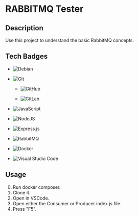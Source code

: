 # RABBITMQ Tester

## Description

Use this project to understand the basic RabbitMQ concepts.

## Tech Badges

- ![Debian](https://img.shields.io/badge/Debian-D70A53?style=for-the-badge&logo=debian&logoColor=white)

- ![Git](https://img.shields.io/badge/git-%23F05033.svg?style=for-the-badge&logo=git&logoColor=white)

  - ![GitHub](https://img.shields.io/badge/github-%23121011.svg?style=for-the-badge&logo=github&logoColor=white)

  - ![GitLab](https://img.shields.io/badge/gitlab-%23181717.svg?style=for-the-badge&logo=gitlab&logoColor=white)

- ![JavaScript](https://img.shields.io/badge/javascript-%23323330.svg?style=for-the-badge&logo=javascript&logoColor=%23F7DF1E)

- ![NodeJS](https://img.shields.io/badge/node.js-6DA55F?style=for-the-badge&logo=node.js&logoColor=white)

- ![Express.js](https://img.shields.io/badge/express.js-%23404d59.svg?style=for-the-badge&logo=express&logoColor=%2361DAFB)

- ![RabbitMQ](https://img.shields.io/badge/Rabbitmq-FF6600?style=for-the-badge&logo=rabbitmq&logoColor=white)

- ![Docker](https://img.shields.io/badge/docker-%230db7ed.svg?style=for-the-badge&logo=docker&logoColor=white)

- ![Visual Studio Code](https://img.shields.io/badge/Visual%20Studio%20Code-0078d7.svg?style=for-the-badge&logo=visual-studio-code&logoColor=white)

## Usage

0. Run docker composer.
1. Clone it.
2. Open in VSCode.
3. Open either the Consumer or Producer index.js file.
4. Press "F5".
